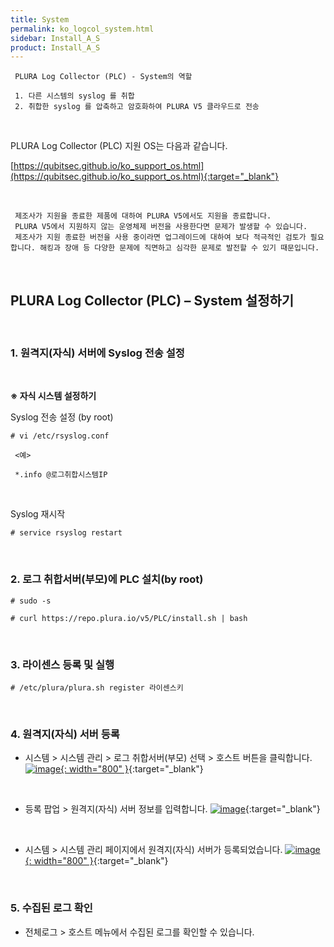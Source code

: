 ```yaml
---
title: System
permalink: ko_logcol_system.html
sidebar: Install_A_S
product: Install_A_S
---
```



     PLURA Log Collector (PLC) - System의 역할

     1. 다른 시스템의 syslog 를 취합
     2. 취합한 syslog 를 압축하고 암호화하여 PLURA V5 클라우드로 전송

<br />

PLURA Log Collector (PLC) 지원 OS는 다음과 같습니다.

[https://qubitsec.github.io/ko_support_os.html](https://qubitsec.github.io/ko_support_os.html){:target="_blank"}

<br />

     제조사가 지원을 종료한 제품에 대하여 PLURA V5에서도 지원을 종료합니다.
     PLURA V5에서 지원하지 않는 운영체제 버전을 사용한다면 문제가 발생할 수 있습니다.
     제조사가 지원 종료한 버전을 사용 중이라면 업그레이드에 대하여 보다 적극적인 검토가 필요합니다. 해킹과 장애 등 다양한 문제에 직면하고 심각한 문제로 발전할 수 있기 때문입니다.

<br />

## PLURA Log Collector (PLC) – System 설정하기

<br />

### 1. 원격지(자식) 서버에 Syslog 전송 설정

<br />

__※ 자식 시스템 설정하기__

Syslog 전송 설정 (by root)

`# vi /etc/rsyslog.conf`

     <예>

     *.info @로그취합시스템IP

<br />

Syslog 재시작

`# service rsyslog restart`

<br />

### 2. 로그 취합서버(부모)에 PLC 설치(by root)


`# sudo -s`

`# curl https://repo.plura.io/v5/PLC/install.sh | bash`

<br />

### 3. 라이센스 등록 및 실행

`# /etc/plura/plura.sh register 라이센스키`

<br />

### 4. 원격지(자식) 서버 등록

- 시스템  > 시스템 관리 > 로그 취합서버(부모) 선택 > 호스트 버튼을 클릭합니다.
[![image](/docs/images/Ins_G/logCol_system/sys_3.png){: width="800" }](/docs/images/Ins_G/logCol_system/sys_3.png){:target="_blank"}

<br />

- 등록 팝업 > 원격지(자식) 서버 정보를 입력합니다.
[![image](/docs/images/Ins_G/logCol_system/sys_4.png)](/docs/images/Ins_G/logCol_system/sys_4.png){:target="_blank"}

<br />

- 시스템 > 시스템 관리 페이지에서 원격지(자식) 서버가 등록되었습니다. 
[![image](/docs/images/Ins_G/logCol_system/sys_5.png){: width="800" }](/docs/images/Ins_G/logCol_system/sys_5.png){:target="_blank"}

<br />

### 5. 수집된 로그 확인

- 전체로그 > 호스트 메뉴에서 수집된 로그를 확인할 수 있습니다.
<!--
[![image](/docs/images/Ins_G/logCol_system/sys_6.png){: width="800" }](/docs/images/Ins_G/logCol_system/sys_6.png){:target="_blank"}
-->
